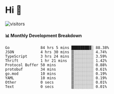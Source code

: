 # Hi 👋
 
![visitors](https://visitor-badge.glitch.me/badge?page_id=sorcererxw.sorcererx)

#### 📊 Monthly Development Breakdown

<!--START_SECTION:waka-->
```text
Go              84 hrs 5 mins ████████▓░ 88.38%
JSON            4 hrs 30 mins ▒░░░░░░░░░ 4.74%
TypeScript      3 hrs 24 mins ▒░░░░░░░░░ 3.59%
Thrift          1 hr 21 mins  ▒░░░░░░░░░ 1.42%
Protocol Buffer 50 mins       ▒░░░░░░░░░ 0.88%
protobuf        34 mins       ▒░░░░░░░░░ 0.61%
go.mod          10 mins       ▒░░░░░░░░░ 0.19%
YAML            10 mins       ▒░░░░░░░░░ 0.19%
Other           0 secs        ▒░░░░░░░░░ 0.01%
Text            0 secs        ▒░░░░░░░░░ 0.01%
```
<!--END_SECTION:waka-->
